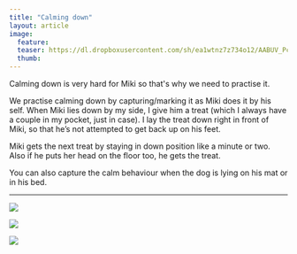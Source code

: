 ```yaml
---
title: "Calming down"
layout: article
image:
  feature:
  teaser: https://dl.dropboxusercontent.com/sh/ea1wtnz7z734o12/AABUV_PcyiMFN4XCDxcbQWy3a/aktivointi/rauhoittuminen/DSC14799-245px.jpg
  thumb:
---
```


Calming down is very hard for Miki so that's why we need to practise it.

We practise calming down by capturing/marking it as Miki does it by his self. When Miki lies down by my side, I give him a treat (which I always have a couple in my pocket, just in case). I lay the treat down right in front of Miki, so that he’s not attempted to get back up on his feet.

Miki gets the next treat by staying in down position like a minute or two. Also if he puts her head on the floor too, he gets the treat.

You can also capture the calm behaviour when the dog is lying on his mat or in his bed.

---

[![](https://dl.dropboxusercontent.com/sh/ea1wtnz7z734o12/AAAGqw-aH53fJogBizYTZ3rpa/aktivointi/rauhoittuminen/DSC14806_2-800px.jpg)](https://dl.dropboxusercontent.com/sh/ea1wtnz7z734o12/AAC_0Sc03DTpLHNZEJ8Dx-t6a/aktivointi/rauhoittuminen/DSC14806_2.jpg)

[![](https://dl.dropboxusercontent.com/sh/ea1wtnz7z734o12/AAB59L8X66jgAOnUszfvdBH_a/aktivointi/rauhoittuminen/DSC14799_2-800px.jpg)](https://dl.dropboxusercontent.com/sh/ea1wtnz7z734o12/AADGLulkO-Kic_3RNGBIFmHva/aktivointi/rauhoittuminen/DSC14799_2.jpg)

[![](https://dl.dropboxusercontent.com/sh/ea1wtnz7z734o12/AABUcnLZp0Lzt0ifbS8R9Aiva/temput/1/DSC13786_2-800px.jpg)](https://dl.dropboxusercontent.com/sh/ea1wtnz7z734o12/AACJpVEbDJMr-Hfb5Axnuy-sa/temput/1/DSC13786_2.jpg)
